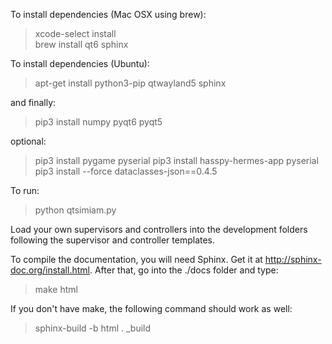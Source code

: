 To install dependencies (Mac OSX using brew):

> xcode-select install \
> brew install qt6 sphinx

To install dependencies (Ubuntu):

> apt-get install python3-pip qtwayland5 sphinx

and finally:

> pip3 install numpy pyqt6 pyqt5

optional:

> pip3 install pygame pyserial
> pip3 install hasspy-hermes-app pyserial
> pip3 install --force dataclasses-json==0.4.5

To run:

> python qtsimiam.py

Load your own supervisors and controllers into the development folders following the supervisor and controller templates.

To compile the documentation, you will need Sphinx. Get it at http://sphinx-doc.org/install.html.
After that, go into the ./docs folder and type:
 
> make html
 
If you don't have make, the following command should work as well:

> sphinx-build -b html . _build
